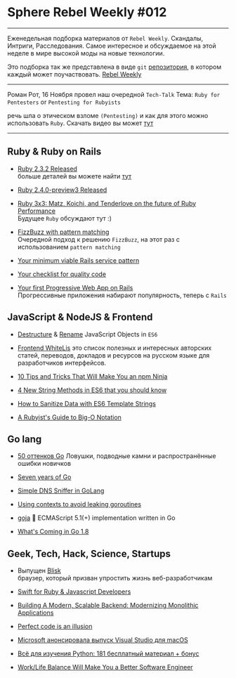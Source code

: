 # Sphere Rebel Weekly #012
----

Еженедельная подборка материалов от `Rebel Weekly`. Скандалы, Интриги, Расследования.
Самое интересное и обсуждаемое на этой неделе в мире высокой моды на новые технологии.

Это подборка так же представлена в виде `git` [репозитория](https://github.com/SphereConsultingInc/weekly), в котором каждый может
поучаствовать. [Rebel Weekly](https://github.com/SphereConsultingInc/weekly)

--------------

Роман Рот, 16 Ноября провел наш очередной `Tech-Talk`
Тема: `Ruby for Pentesters` or `Pentesting for Rubyists`

речь шла о этическом взломе `(Pentesting)` и как для этого можно использовать `Ruby`. Скачать видео вы может [тут](https://drive.google.com/a/sphereinc.com/file/d/0B4HBAOFqH3wgY29MX054V3M4NGM/view?usp=sharing)

----------------

## Ruby & Ruby on Rails

* [Ruby 2.3.2 Released](https://www.ruby-lang.org/en/news/2016/11/15/ruby-2-3-2-released/)<br/>
больше деталей вы можете найти [тут](http://svn.ruby-lang.org/repos/ruby/tags/v2_3_2/ChangeLog)

* [Ruby 2.4.0-preview3 Released](https://www.ruby-lang.org/en/news/2016/11/09/ruby-2-4-0-preview3-released/)

* [Ruby 3x3: Matz, Koichi, and Tenderlove on the future of Ruby Performance](https://blog.heroku.com/ruby-3-by-3)<br />
Будущее `Ruby` обсуждают тут :)

* [FizzBuzz with pattern matching](http://katafrakt.me/2016/11/05/fizzbuzz-with-pattern-matching/)<br />
Очередной подход к решению `FizzBuzz`, на этот раз с использованием `pattern matching`

* [Your minimum viable Rails service pattern](http://live.julik.nl/2016/11/minimum-viable-service-object)

* [Your checklist for quality code](http://blog.codeclimate.com/blog/2016/11/10/your-checklist-for-quality-code/)

* [Your first Progressive Web App on Rails](https://rossta.net/blog/make-your-rails-app-a-progressive-web-app.html)<br />
Прогрессивные приложения набирают популярность, теперь с `Rails`

## JavaScript & NodeJS & Frontend

* [Destructure](http://wesbos.com/destructuring-objects/) & [Rename](http://wesbos.com/destructuring-renaming/) JavaScript Objects in   `ES6`

* [Frontend WhiteLis](https://github.com/melnik909/frontend-whitelist)
это список полезных и интересных авторских статей, переводов, докладов и ресурсов на русском языке для разработчиков интерфейсов.

* [10 Tips and Tricks That Will Make You an npm Ninja](https://www.sitepoint.com/10-npm-tips-and-tricks/)

* [4 New String Methods in ES6 that you should know](http://wesbos.com/new-es6-string-methods/)

* [How to Sanitize Data with ES6 Template Strings](http://wesbos.com/sanitize-html-es6-template-strings/)

* [A Rubyist's Guide to Big-O Notation](http://blog.honeybadger.io/a-rubyist-s-guide-to-big-o-notation/)

## Go lang

* [50 оттенков Go](https://habrahabr.ru/company/mailru/blog/314804/)
Ловушки, подводные камни и распространённые ошибки новичков

* [Seven years of Go](https://blog.golang.org/7years)

* [Simple DNS Sniffer in GoLang](http://blog.davidvassallo.me/2016/11/03/simple-dns-sniffer-in-golang/)

* [Using contexts to avoid leaking goroutines](http://golang.rakyll.org/leakingctx/)

* [goja](https://github.com/dop251/goja) 👳 ECMAScript 5.1(+) implementation written in Go

* [What's Coming in Go 1.8](https://blog.tylerchr.com/golang-18-whats-coming/)

## Geek, Tech, Hack, Science, Startups

* Выпущен [Blisk](https://tproger.ru/news/blisk-browser/)<br/>
браузер, который призван упростить жизнь веб-разработчикам

* [Swift for Ruby & Javascript Developers](http://slides.com/jaredwhite/swift#/)

* [Building A Modern, Scalable Backend: Modernizing Monolithic Applications](https://medium.com/@derrickburns/building-a-modern-scalable-backend-modernizing-monolithic-applications-15fc3b8101fa#.r7hsqaf70)

* [Perfect code is an illusion](https://8thlight.com/blog/daniel-irvine/2016/11/11/perfect-code-is-an-illusion.html)

* [Microsoft анонсировала выпуск Visual Studio для macOS](https://tproger.ru/news/vs-for-macos-lol-rly/)

* [Всё для изучения Python: 181 бесплатный материал + бонус](https://tproger.ru/digest/data-science-python/)

* [Work/Life Balance Will Make You a Better Software Engineer](https://codewithoutrules.com/2016/11/10/work-life-balance-software-engineer/)
